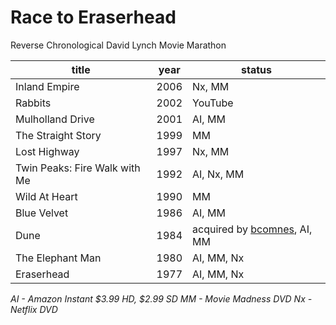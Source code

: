 # Race to Eraserhead

Reverse Chronological David Lynch Movie Marathon

| title | year | status |
| ----- | ---- | ------ |
| Inland Empire | 2006 | Nx, MM|
| Rabbits | 2002 | YouTube |
| Mulholland Drive | 2001 | AI, MM |
| The Straight Story | 1999 | MM |
| Lost Highway | 1997 | Nx, MM |
| Twin Peaks: Fire Walk with Me | 1992 | AI, Nx, MM |
| Wild At Heart | 1990 | MM |
| Blue Velvet | 1986 | AI, MM |
| Dune | 1984 | acquired by [bcomnes](https://github.com/bcomnes), AI, MM |
| The Elephant Man | 1980 | AI, MM, Nx |
| Eraserhead | 1977 | AI, MM, Nx |

*AI - Amazon Instant $3.99 HD, $2.99 SD*
*MM - Movie Madness DVD*
*Nx - Netflix DVD*
